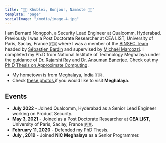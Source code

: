 ```yaml
---
title: "🙏🏻 Khublei, Bonjour, Namaste 🙏🏻"
template: "page"
socialImage: "/media/image-4.jpg"
---
```

I am Bernard Nongpoh, a Security Lead Engineer at Qualcomm, Hyderabad. Previously I was a Post Doctorate Researcher at CEA LIST, University of Paris, Saclay, France 🇫🇷 where I was a member of the [BINSEC Team](https://binsec.github.io/) headed by [Sébastien Bardin](https://binsec.github.io/people/bardin.html) and supervised by [Michaël Marcozzi](https://binsec.github.io/people/marcozzi.html). I completed my Ph.D from National Institute of Technology Meghalaya under the guidance of [Dr. Rajarshi Ray](http://iacs.res.in/faculty-profile.html?id=146) and [Dr. Ansuman Banerjee](https://www.isical.ac.in/~ansuman/). Check out my [Ph.D Thesis on Approximate Computing](/pdf/BernardNongpohPhDThesis.pdf).

- My hometown is from Meghalaya, India 🇮🇳. 
- Check [these photos ](https://www.shutterstock.com/search/meghalaya) if you would like to visit **Meghalaya**.

## Events
- **July 2022** -  Joined Qualcomm, Hyderabad as a Senior Lead Engineer working on Product Security.
 - **May 3, 2021** - Joined as a Post Doctorate Researcher at **CEA LIST**, University of Paris, Saclay, France 🇫🇷.
 - **February 11, 2020** - Defended my PhD Thesis.
 - **July , 2019** - Joined **NIC Meghalaya** as a Senior Programmer.





 